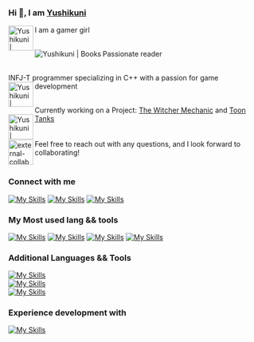 ### Hi 👋, I am <a href="https://husakova-kvetuse-portfolio.web.app/" alt="porfolio">Yushikuni</a>

I am a gamer girl
<img align="left" alt="Yushikuni | Gamer" width="50px" src="https://img.icons8.com/external-flaticons-lineal-color-flat-icons/256/external-gamer-game-development-flaticons-lineal-color-flat-icons-4.png"/>
<br/>

<br/>Passionate reader 
<img align="left" alt="Yushikuni | Books" src="https://img.icons8.com/doodle/48/books.png"/>

<br/>INFJ-T programmer specializing in C++ with a passion for game development 
<img align="left" alt="Yushikuni | Programmer" width="50px" src="https://user-images.githubusercontent.com/42646031/234265305-edc9ab37-e0dc-4a35-9d65-5877a81dbada.png"/>
<br/>

<br/>Currently working on a Project: <a href="https://github.com/Yushikuni/TheWitcherMechanic" alt="TheWitcherMechanic">The Witcher Mechanic</a> and  <a href="https://github.com/Yushikuni/ToonTanks" alt="ToonTanks">Toon Tanks</a><!-- ,<a href="https://github.com/Yushikuni/GalacticHavoc" alt="Galactic Havoc">Galactic Havoc</a>, <a href="https://github.com/Yushikuni/Recipes" alt="C++ BackEnd Crow"> Recipes</a>, <a href="https://husakova-kvetuse.herokuapp.com" alt="portfolio"> My personal portfolio </a> -->
<img align="left" alt="Yushikuni | CurrentlyWorkingONaProject" width="50" height="50" src="https://img.icons8.com/pulsar-color/50/project-management.png" alt="project-management"/>
<br/> <br/> <br/> 
<img align="left" width="50" height="50" src="https://img.icons8.com/external-flaticons-lineal-color-flat-icons/64/external-collaboration-home-based-business-flaticons-lineal-color-flat-icons.png" alt="external-collaboration-home-based-business-flaticons-lineal-color-flat-icons"/>
Feel free to reach out with any questions, and I look forward to collaborating!
<br/>
<br/>
### Connect with me
<!-- [<img alt="Yushikuni.com" width="50px" src="https://img.icons8.com/color/256/domain.png" />](https://husakova-kvetuse.herokuapp.com/) -->
<!-- [<img align="left" alt="Yushikuni | Twitter" width="22px" src="https://cdn.jsdelivr.net/npm/simple-icons@v3/icons/twitter.svg" />](http://twitter.com/KvetuseHusakov) -->
<!-- [<img align="left" alt="Yushikuni | Twitch" width="22px" src="https://cdn.jsdelivr.net/npm/simple-icons@v3/icons/twitch.svg" />](https://www.twitch.tv/nikdo_necte_muj_nick) -->
[![My Skills](https://skillicons.dev/icons?i=linkedin&theme=dark)](https://www.linkedin.com/in/kvetuse-husakova)
[![My Skills](https://skillicons.dev/icons?i=instagram&theme=dark)](https://www.instagram.com/kvetuse_husakova/)
[![My Skills](https://skillicons.dev/icons?i=discord&theme=dark)](https://discord.com/users/479581931261132803)
<br/>

### My Most used lang && tools
[![My Skills](https://skillicons.dev/icons?i=visualstudio&theme=dark)](https://visualstudio.microsoft.com/cs/)
[![My Skills](https://skillicons.dev/icons?i=cpp&theme=dark)](https://cplusplus.com/)
[![My Skills](https://skillicons.dev/icons?i=unrealengine&theme=dark)](https://www.unrealengine.com/en-US)
[![My Skills](https://skillicons.dev/icons?i=git)](https://git-scm.com/)



### Additional Languages && Tools
<!-- <img align="left" alt="Yushikuni | VS" width="44px" src="https://img.icons8.com/fluency/256/visual-studio.png"/-->
<!-- <img align="left" alt="Yushikuni | VS Code" width="22px" src="https://img.icons8.com/carbon-copy/48/000000/visual-studio-code-2019.png"/-->
<!-- <img align="left" alt="Yushikuni | Unity 3D" width="22px" src="https://img.icons8.com/color/256/unity.png"/> -->
<!-- <img align="left" alt="Yushikuni | Unreal engine 4" width="44px" src="https://img.icons8.com/nolan/256/unreal-engine.png"/-->
<!-- <img align="left" alt="Yushikuni | GIT" width="22px" src="https://img.icons8.com/color/256/git.png"/> -->
<!-- <img align="left" alt="Yushikuni | HTML" width="22px" src="https://img.icons8.com/color/256/html-5--v1.png"/> -->
<!-- <img align="left" alt="Yushikuni | CSS3" width="22px" src="https://img.icons8.com/color/256/css3.png"/> -->
<!-- <img align="left" alt="Yushikuni | JavaScript" width="22px" src="https://img.icons8.com/color/256/javascript--v1.png"/> -->
<!-- <img align="left" alt="Yushikuni | PHP" width="22px" src="https://img.icons8.com/ios/50/000000/php.png"/-->


[![My Skills](https://skillicons.dev/icons?i=figma,vscode,unity&theme=dark)](https://skillicons.dev) 
<br/>
[![My Skills](https://skillicons.dev/icons?i=html,md,css,js,nodejs,react,mysql&theme=dark)](https://skillicons.dev)
<br/>
[![My Skills](https://skillicons.dev/icons?i=cs,powershell,firebase&theme=dark)](https://skillicons.dev)

<!--[![My Skills](https://skills.thijs.gg/icons?i=cpp,cs,py,powershell,heroku&theme=dark)](https://skills.thijs.gg)-->
### Experience development with
[![My Skills](https://skillicons.dev/icons?i=windows,linux,raspberrypi&theme=dark)](https://skillicons.dev)
